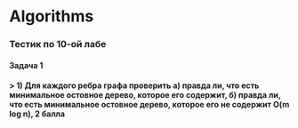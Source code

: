 # Algorithms
### Тестик по 10-ой лабе
#### Задача 1
#### > 1) Для каждого ребра графа проверить а) правда ли, что есть минимальное остовное дерево, которое его содержит, б) правда ли, что есть минимальное остовное дерево, которое его не содержит O(m log n), 2 балла

